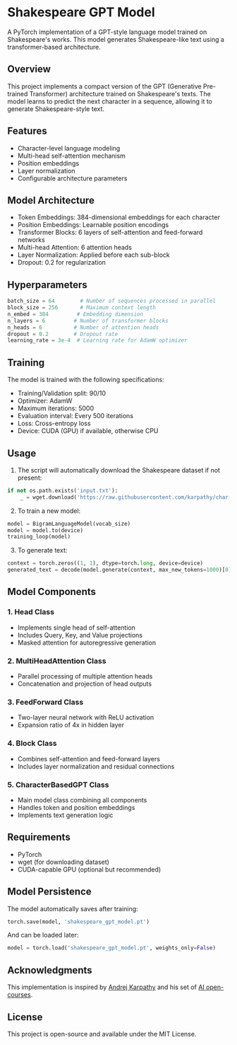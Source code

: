# Shakespeare GPT Model

A PyTorch implementation of a GPT-style language model trained on Shakespeare's works. This model generates Shakespeare-like text using a transformer-based architecture.

## Overview

This project implements a compact version of the GPT (Generative Pre-trained Transformer) architecture trained on Shakespeare's texts. The model learns to predict the next character in a sequence, allowing it to generate Shakespeare-style text.

## Features

- Character-level language modeling
- Multi-head self-attention mechanism
- Position embeddings
- Layer normalization
- Configurable architecture parameters

## Model Architecture

- Token Embeddings: 384-dimensional embeddings for each character
- Position Embeddings: Learnable position encodings
- Transformer Blocks: 6 layers of self-attention and feed-forward networks
- Multi-head Attention: 6 attention heads
- Layer Normalization: Applied before each sub-block
- Dropout: 0.2 for regularization

## Hyperparameters

```python
batch_size = 64        # Number of sequences processed in parallel
block_size = 256       # Maximum context length
n_embed = 384         # Embedding dimension
n_layers = 6         # Number of transformer blocks
n_heads = 6          # Number of attention heads
dropout = 0.2        # Dropout rate
learning_rate = 3e-4  # Learning rate for AdamW optimizer
```

## Training

The model is trained with the following specifications:
- Training/Validation split: 90/10
- Optimizer: AdamW
- Maximum iterations: 5000
- Evaluation interval: Every 500 iterations
- Loss: Cross-entropy loss
- Device: CUDA (GPU) if available, otherwise CPU

## Usage

1. The script will automatically download the Shakespeare dataset if not present:

```python
if not os.path.exists('input.txt'):
    _ = wget.download('https://raw.githubusercontent.com/karpathy/char-rnn/master/data/tinyshakespeare/input.txt')
```

2. To train a new model:
```python
model = BigramLanguageModel(vocab_size)
model = model.to(device)
training_loop(model)
```

3. To generate text:
```python
context = torch.zeros((1, 1), dtype=torch.long, device=device)
generated_text = decode(model.generate(context, max_new_tokens=1000)[0].tolist())
```

## Model Components

### 1. Head Class
- Implements single head of self-attention
- Includes Query, Key, and Value projections
- Masked attention for autoregressive generation

### 2. MultiHeadAttention Class
- Parallel processing of multiple attention heads
- Concatenation and projection of head outputs

### 3. FeedForward Class
- Two-layer neural network with ReLU activation
- Expansion ratio of 4x in hidden layer

### 4. Block Class
- Combines self-attention and feed-forward layers
- Includes layer normalization and residual connections

### 5. CharacterBasedGPT Class
- Main model class combining all components
- Handles token and position embeddings
- Implements text generation logic

## Requirements

- PyTorch
- wget (for downloading dataset)
- CUDA-capable GPU (optional but recommended)

## Model Persistence

The model automatically saves after training:
```python
torch.save(model, 'shakespeare_gpt_model.pt')
```

And can be loaded later:
```python
model = torch.load('shakespeare_gpt_model.pt', weights_only=False)
```

## Acknowledgments

This implementation is inspired by [Andrej Karpathy](https://github.com/karpathy) and his set of [AI open-courses](https://karpathy.ai/). 
## License

This project is open-source and available under the MIT License.

